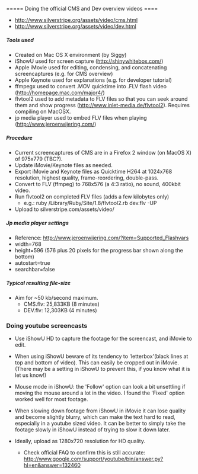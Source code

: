 ===== Doing the official CMS and Dev overview videos ====
*  http://www.silverstripe.org/assets/video/cms.html
*  http://www.silverstripe.org/assets/video/dev.html

##### Tools used
*  Created on Mac OS X environment (by Siggy)
*  iShowU used for screen capture (http://shinywhitebox.com/)
*  Apple iMovie used for editing, condensing, and concatenating screencaptures (e.g. for CMS overview)
*  Apple Keynote used for explanations (e.g. for developer tutorial)
*  ffmpegx used to convert .MOV quicktime into .FLV flash video (http://homepage.mac.com/major4/)
*  flvtool2 used to add metadata to FLV files so that you can seek around them and show progress (http://www.inlet-media.de/flvtool2). Requires compiling on MacOSX.
*  jp media player used to embed FLV files when playing (http://www.jeroenwijering.com/)

##### Procedure
*  Current screencaptures of CMS are in a Firefox 2 window (on MacOS X) of 975x779 (TBC?).
*  Update iMovie/Keynote files as needed.
*  Export iMovie and Keynote files as Quicktime H264 at 1024x768 resolution, highest quality, frame-reordering, double-pass.
*  Convert to FLV (ffmpeg) to 768x576 (a 4:3 ratio), no sound, 400kbit video.
*  Run flvtool2 on completed FLV files (adds a few kilobytes only)
    * e.g.: ruby /Library/Ruby/Site/1.8/flvtool2.rb dev.flv -UP
*  Upload to silverstripe.com/assets/video/

##### Jp media player settings
*  Reference: http://www.jeroenwijering.com/?item=Supported_Flashvars
*  width=768
*  height=596 (576 plus 20 pixels for the progress bar shown along the bottom)
*  autostart=true
*  searchbar=false

##### Typical resulting file-size
*  Aim for ~50 kb/second maximum.
    * CMS.flv: 25,833KB (8 minutes)
    * DEV.flv: 12,303KB (4 minutes)



### Doing youtube screencasts
*  Use iShowU HD to capture the footage for the screencast, and iMovie to edit.

*  When using iShowU beware of its tendency to 'letterbox'(black lines at top and bottom of video). This can easily be cropped out in iMovie. (There may be a setting in iShowU to prevent this, if you know what it is let us know!)

*  Mouse mode in iShowU: the 'Follow' option can look a bit unsettling if moving the mouse around a lot in the video. I found the 'Fixed' option worked well for most footage.

*  When slowing down footage from iShowU in iMovie it can lose quality and become slightly blurry, which can make the text hard to read, especially in a youtube sized video. It can be better to simply take the footage slowly in iShowU instead of trying to slow it down later.

*  Ideally, upload as 1280x720 resolution for HD quality.
    * Check official FAQ to confirm this is still accurate: http://www.google.com/support/youtube/bin/answer.py?hl=en&answer=132460
